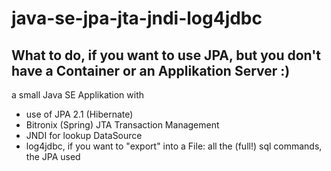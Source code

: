 # java-se-jpa-jta-jndi-log4jdbc


What to do, if you want to use JPA, but you don't have a Container or an Applikation Server :)
------

a small Java SE Applikation with 

* use of JPA 2.1 (Hibernate)
* Bitronix (Spring) JTA Transaction Management
* JNDI for lookup DataSource
* log4jdbc, if you want to "export" into a File: all the (full!) sql commands, the JPA used
